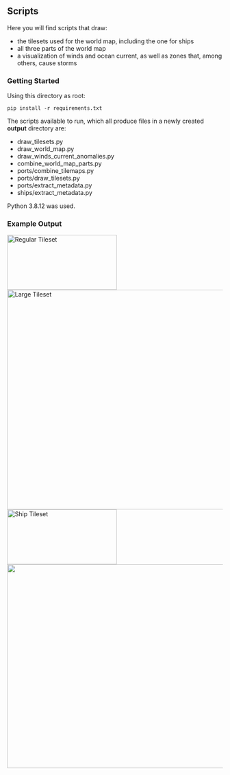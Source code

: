 ## Scripts

Here you will find scripts that draw:

- the tilesets used for the world map, including the one for ships
- all three parts of the world map
- a visualization of winds and ocean current, as well as zones that,
  among others, cause storms

### Getting Started

Using this directory as root:

    pip install -r requirements.txt

The scripts available to run, which all produce files in a newly created
**output** directory are:

- draw_tilesets.py
- draw_world_map.py
- draw_winds_current_anomalies.py
- combine_world_map_parts.py
- ports/combine_tilemaps.py
- ports/draw_tilesets.py
- ports/extract_metadata.py
- ships/extract_metadata.py

Python 3.8.12 was used.

### Example Output

<img width="256" height="128" alt="Regular Tileset" src="https://media.githubusercontent.com/media/JohanLi/uncharted-waters-2-research/master/assets/readme/regular-tileset.png">

<img width="512" height="512" alt="Large Tileset" src="https://media.githubusercontent.com/media/JohanLi/uncharted-waters-2-research/master/assets/readme/large-tileset.png">

<img width="256" height="128" alt="Ship Tileset" src="https://media.githubusercontent.com/media/JohanLi/uncharted-waters-2-research/master/assets/readme/ship-tileset.png">

<img width="950" height="475" src="https://media.githubusercontent.com/media/JohanLi/uncharted-waters-2-research/master/assets/readme/world-map.png">
